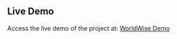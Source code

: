 ## Live Demo

Access the live demo of the project at: [WorldWise Demo](https://worldwise-evelyn.netlify.app/)
